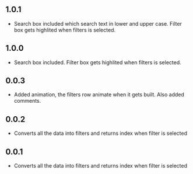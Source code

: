 ## 1.0.1

* Search box included which search text in lower and upper case. Filter box gets highlited when filters is selected.

## 1.0.0

* Search box included. Filter box gets highlited when filters is selected.

## 0.0.3

* Added animation, the filters row animate when it gets built. Also added comments.

## 0.0.2

* Converts all the data into filters and returns index when filter is selected

## 0.0.1

* Converts all the data into filters and returns index when filter is selected
